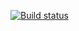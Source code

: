 [![Build status](https://ci.appveyor.com/api/projects/status/r7mvq7yhvy3inr3l?svg=true)](https://ci.appveyor.com/project/NellyShi/qaa-hw2-4-1)
